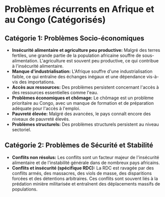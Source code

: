 # Problèmes récurrents en Afrique et au Congo (Catégorisés)

## Catégorie 1: Problèmes Socio-économiques

*   **Insécurité alimentaire et agriculture peu productive:** Malgré des terres fertiles, une grande partie de la population africaine souffre de sous-alimentation. L'agriculture est souvent peu productive, ce qui contribue à l'insécurité alimentaire.
*   **Manque d'industrialisation:** L'Afrique souffre d'une industrialisation faible, ce qui entraîne des échanges inégaux et une dépendance vis-à-vis des importations.
*   **Accès aux ressources:** Des problèmes persistent concernant l'accès à des ressources essentielles comme l'eau.
*   **Problèmes économiques et chômage:** Le chômage est un problème prioritaire au Congo, avec un manque de formation et de préparation adéquate pour l'accès à l'emploi.
*   **Pauvreté élevée:** Malgré des avancées, le pays connaît encore des niveaux de pauvreté élevés.
*   **Problèmes structurels:** Des problèmes structurels persistent au niveau sectoriel.

## Catégorie 2: Problèmes de Sécurité et Stabilité

*   **Conflits non résolus:** Les conflits sont un facteur majeur de l'insécurité alimentaire et de l'instabilité générale dans de nombreux pays africains.
*   **Conflits et insécurité (spécifique RDC):** La RDC est ravagée par des conflits armés, des massacres, des viols de masse, des disparitions forcées et des détentions arbitraires. Ces conflits sont souvent liés à la prédation minière militarisée et entraînent des déplacements massifs de populations.


